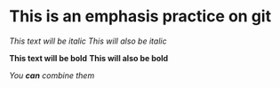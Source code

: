 # This is an emphasis practice on git 

*This text will be italic*
_This will also be italic_

**This text will be bold**
__This will also be bold__

_You **can** combine them_

